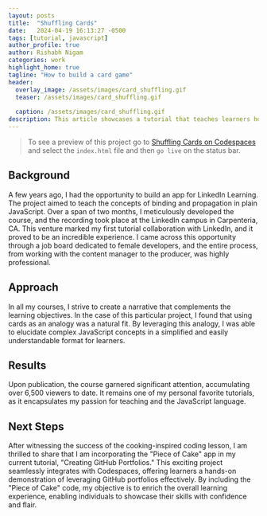 ```yaml
---
layout: posts
title:  "Shuffling Cards"
date:   2024-04-19 16:13:27 -0500
tags: [tutorial, javascript]
author_profile: true
author: Rishabh Nigam
categories: work
highlight_home: true
tagline: "How to build a card game"
header:
  overlay_image: /assets/images/card_shuffling.gif
  teaser: /assets/images/card_shuffling.gif
  
  caption: /assets/images/card_shuffling.gif
description: This article showcases a tutorial that teaches learners how to code.
---
```


> To see a preview of this project go to [Shuffling Cards on Codespaces](https://didactic-guide-wrvpg4vrxq7w29rgw.github.dev//) and select the `index.html` file and then `go live` on the status bar.

## Background
A few years ago, I had the opportunity to build an app for LinkedIn Learning. The project aimed to teach the concepts of binding and propagation in plain JavaScript. Over a span of two months, I meticulously developed the course, and the recording took place at the LinkedIn campus in Carpenteria, CA. This venture marked my first tutorial collaboration with LinkedIn, and it proved to be an incredible experience. I came across this opportunity through a job board dedicated to female developers, and the entire process, from working with the content manager to the producer, was highly professional.

## Approach
In all my courses, I strive to create a narrative that complements the learning objectives. In the case of this particular project, I found that using cards as an analogy was a natural fit. By leveraging this analogy, I was able to elucidate complex JavaScript concepts in a simplified and easily understandable format for learners.

## Results
Upon publication, the course garnered significant attention, accumulating over 6,500 viewers to date. It remains one of my personal favorite tutorials, as it encapsulates my passion for teaching and the JavaScript language.

## Next Steps
After witnessing the success of the cooking-inspired coding lesson, I am thrilled to share that I am incorporating the "Piece of Cake" app in my current tutorial, "Creating GitHub Portfolios." This exciting project seamlessly integrates with Codespaces, offering learners a hands-on demonstration of leveraging GitHub portfolios effectively. By including the "Piece of Cake" code, my objective is to enrich the overall learning experience, enabling individuals to showcase their skills with confidence and flair.
